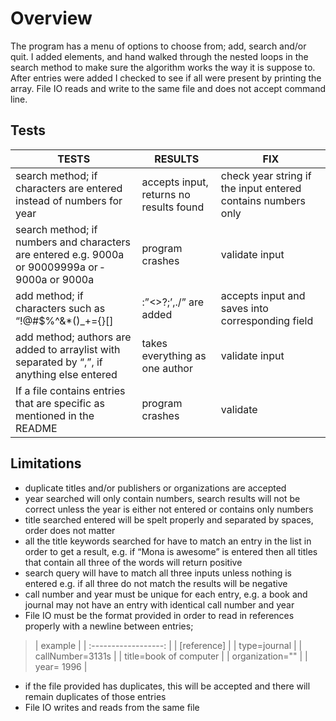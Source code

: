 # Overview

The program has a menu of options to choose from; add, search and/or quit. I added elements, and hand walked through the nested loops in the search method to make sure the algorithm works the way it is suppose to. After entries were added I checked to see if all were present by printing the array. File IO reads and write to the same file and does not accept command line.

## Tests

| TESTS |RESULTS | FIX |
| ------------------ |--------------------| -------------------|
| search method; if characters are entered instead of numbers for year | accepts input, returns no results found | check year string if the input entered contains numbers only |
| search method; if numbers and characters are entered e.g. 9000a or 9000­9999a or ­9000a or 9000a | program crashes | validate input |
| add method; if characters such as “!@#$%^&*()_+­={}[]|\:”<>?;’,./” are added | accepts input and saves into corresponding field | validate input | 
| add method; authors are added to arraylist with separated by “,”, if anything else entered | takes everything as one author | validate input |
| If a file contains entries that are specific as mentioned in the README | program crashes | validate |

## Limitations

- duplicate titles and/or publishers or organizations are accepted
- year searched will only contain numbers, search results will not be correct unless the year is either not entered or contains only numbers
- title searched entered will be spelt properly and separated by spaces, order does not matter
- all the title keywords searched for have to match an entry in the list in order to get a result, e.g. if “Mona is awesome” is entered then all titles that contain all three of the words will return positive
- search query will have to match all three inputs unless nothing is entered e.g. if all three do not match the results will be negative
- call number and year must be unique for each entry, e.g. a book and journal may not have an entry with identical call number and year
- File IO must be the format provided in order to read in references properly with a newline between entries;

> | example |
| :------------------: |
| [reference]  |
| type=journal |
| callNumber=3131s  |
| title=book of computer |
| organization="" |
| year= 1996 |

- if the file provided has duplicates, this will be accepted and there will remain duplicates of those entries
- File IO writes and reads from the same file

